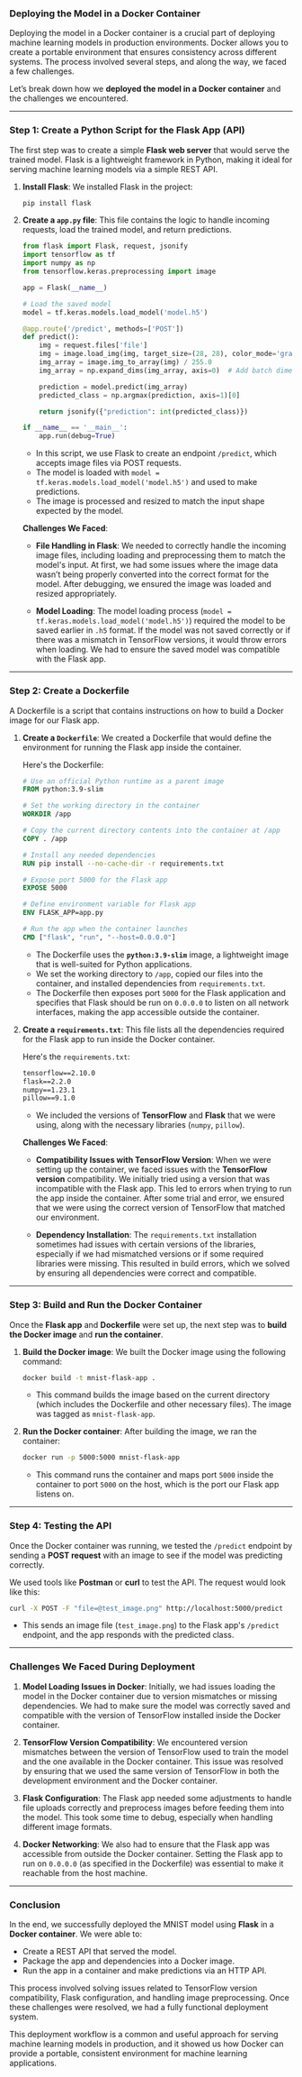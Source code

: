 ### **Deploying the Model in a Docker Container**

Deploying the model in a Docker container is a crucial part of deploying machine learning models in production environments. Docker allows you to create a portable environment that ensures consistency across different systems. The process involved several steps, and along the way, we faced a few challenges.

Let’s break down how we **deployed the model in a Docker container** and the challenges we encountered.

---

### **Step 1: Create a Python Script for the Flask App (API)**

The first step was to create a simple **Flask web server** that would serve the trained model. Flask is a lightweight framework in Python, making it ideal for serving machine learning models via a simple REST API.

1. **Install Flask**: We installed Flask in the project:
    
    ```bash
    pip install flask
    ```
    
2. **Create a `app.py` file**: This file contains the logic to handle incoming requests, load the trained model, and return predictions.
    
    ```python
    from flask import Flask, request, jsonify
    import tensorflow as tf
    import numpy as np
    from tensorflow.keras.preprocessing import image
    
    app = Flask(__name__)
    
    # Load the saved model
    model = tf.keras.models.load_model('model.h5')
    
    @app.route('/predict', methods=['POST'])
    def predict():
        img = request.files['file']
        img = image.load_img(img, target_size=(28, 28), color_mode='grayscale')
        img_array = image.img_to_array(img) / 255.0
        img_array = np.expand_dims(img_array, axis=0)  # Add batch dimension
    
        prediction = model.predict(img_array)
        predicted_class = np.argmax(prediction, axis=1)[0]
    
        return jsonify({"prediction": int(predicted_class)})
    
    if __name__ == '__main__':
        app.run(debug=True)
    ```
    
    - In this script, we use Flask to create an endpoint `/predict`, which accepts image files via POST requests.
    - The model is loaded with `model = tf.keras.models.load_model('model.h5')` and used to make predictions.
    - The image is processed and resized to match the input shape expected by the model.
    
    **Challenges We Faced**:
    
    - **File Handling in Flask**: We needed to correctly handle the incoming image files, including loading and preprocessing them to match the model's input. At first, we had some issues where the image data wasn’t being properly converted into the correct format for the model. After debugging, we ensured the image was loaded and resized appropriately.
        
    - **Model Loading**: The model loading process (`model = tf.keras.models.load_model('model.h5')`) required the model to be saved earlier in `.h5` format. If the model was not saved correctly or if there was a mismatch in TensorFlow versions, it would throw errors when loading. We had to ensure the saved model was compatible with the Flask app.
        

---

### **Step 2: Create a Dockerfile**

A Dockerfile is a script that contains instructions on how to build a Docker image for our Flask app.

1. **Create a `Dockerfile`**: We created a Dockerfile that would define the environment for running the Flask app inside the container.
    
    Here's the Dockerfile:
    
    ```dockerfile
    # Use an official Python runtime as a parent image
    FROM python:3.9-slim
    
    # Set the working directory in the container
    WORKDIR /app
    
    # Copy the current directory contents into the container at /app
    COPY . /app
    
    # Install any needed dependencies
    RUN pip install --no-cache-dir -r requirements.txt
    
    # Expose port 5000 for the Flask app
    EXPOSE 5000
    
    # Define environment variable for Flask app
    ENV FLASK_APP=app.py
    
    # Run the app when the container launches
    CMD ["flask", "run", "--host=0.0.0.0"]
    ```
    
    - The Dockerfile uses the **`python:3.9-slim`** image, a lightweight image that is well-suited for Python applications.
    - We set the working directory to `/app`, copied our files into the container, and installed dependencies from `requirements.txt`.
    - The Dockerfile then exposes port `5000` for the Flask application and specifies that Flask should be run on `0.0.0.0` to listen on all network interfaces, making the app accessible outside the container.
2. **Create a `requirements.txt`**: This file lists all the dependencies required for the Flask app to run inside the Docker container.
    
    Here's the `requirements.txt`:
    
    ```txt
    tensorflow==2.10.0
    flask==2.2.0
    numpy==1.23.1
    pillow==9.1.0
    ```
    
    - We included the versions of **TensorFlow** and **Flask** that we were using, along with the necessary libraries (`numpy`, `pillow`).
    
    **Challenges We Faced**:
    
    - **Compatibility Issues with TensorFlow Version**: When we were setting up the container, we faced issues with the **TensorFlow version** compatibility. We initially tried using a version that was incompatible with the Flask app. This led to errors when trying to run the app inside the container. After some trial and error, we ensured that we were using the correct version of TensorFlow that matched our environment.
        
    - **Dependency Installation**: The `requirements.txt` installation sometimes had issues with certain versions of the libraries, especially if we had mismatched versions or if some required libraries were missing. This resulted in build errors, which we solved by ensuring all dependencies were correct and compatible.
        

---

### **Step 3: Build and Run the Docker Container**

Once the **Flask app** and **Dockerfile** were set up, the next step was to **build the Docker image** and **run the container**.

1. **Build the Docker image**: We built the Docker image using the following command:
    
    ```bash
    docker build -t mnist-flask-app .
    ```
    
    - This command builds the image based on the current directory (which includes the Dockerfile and other necessary files). The image was tagged as `mnist-flask-app`.
2. **Run the Docker container**: After building the image, we ran the container:
    
    ```bash
    docker run -p 5000:5000 mnist-flask-app
    ```
    
    - This command runs the container and maps port `5000` inside the container to port `5000` on the host, which is the port our Flask app listens on.

---

### **Step 4: Testing the API**

Once the Docker container was running, we tested the `/predict` endpoint by sending a **POST request** with an image to see if the model was predicting correctly.

We used tools like **Postman** or **curl** to test the API. The request would look like this:

```bash
curl -X POST -F "file=@test_image.png" http://localhost:5000/predict
```

- This sends an image file (`test_image.png`) to the Flask app's `/predict` endpoint, and the app responds with the predicted class.

---

### **Challenges We Faced During Deployment**

1. **Model Loading Issues in Docker**: Initially, we had issues loading the model in the Docker container due to version mismatches or missing dependencies. We had to make sure the model was correctly saved and compatible with the version of TensorFlow installed inside the Docker container.
    
2. **TensorFlow Version Compatibility**: We encountered version mismatches between the version of TensorFlow used to train the model and the one available in the Docker container. This issue was resolved by ensuring that we used the same version of TensorFlow in both the development environment and the Docker container.
    
3. **Flask Configuration**: The Flask app needed some adjustments to handle file uploads correctly and preprocess images before feeding them into the model. This took some time to debug, especially when handling different image formats.
    
4. **Docker Networking**: We also had to ensure that the Flask app was accessible from outside the Docker container. Setting the Flask app to run on `0.0.0.0` (as specified in the Dockerfile) was essential to make it reachable from the host machine.
    

---

### **Conclusion**

In the end, we successfully deployed the MNIST model using **Flask** in a **Docker container**. We were able to:

- Create a REST API that served the model.
- Package the app and dependencies into a Docker image.
- Run the app in a container and make predictions via an HTTP API.

This process involved solving issues related to TensorFlow version compatibility, Flask configuration, and handling image preprocessing. Once these challenges were resolved, we had a fully functional deployment system.

This deployment workflow is a common and useful approach for serving machine learning models in production, and it showed us how Docker can provide a portable, consistent environment for machine learning applications.